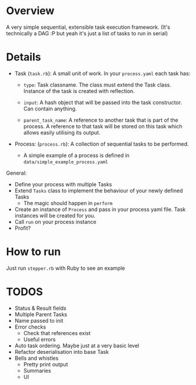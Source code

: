 # Overview

A very simple sequential, extensible task execution framework.
(It's technically a DAG :P but yeah it's just a list of tasks to run in serial)

# Details

* Task (`task.rb`): A small unit of work. In your `process.yaml` each task has:

    * `type`: Task classname. The class must extend the Task class. Instance of the task is created with reflection.

    * `input`: A hash object that will be passed into the task constructor. Can contain anything.

     * `parent_task_name`: A reference to another task that is part of the process. A reference to that task will be stored on this task which allows easily utilising its output.

* Process: (`process.rb`): A collection of sequential tasks to be performed.

    * A simple example of a process is defined in `data/simple_example_process.yaml`

General:

* Define your process with multiple Tasks
* Extend `Tasks` class to implement the behaviour of your newly defined Tasks
    * The magic should happen in `perform`
* Create an instance of `Process` and pass in your process yaml file. Task instances will be created for you.
* Call `run` on your process instance
* Profit?

# How to run

Just run `stepper.rb` with Ruby to see an example

# TODOS

* Status & Result fields
* Multiple Parent Tasks
* Name passed to init
* Error checks
    * Check that references exist
    * Useful errors
* Auto task ordering. Maybe just at a very basic level
* Refactor deserialisation into base Task
* Bells and whistles
    * Pretty print output
    * Summaries
    * UI
